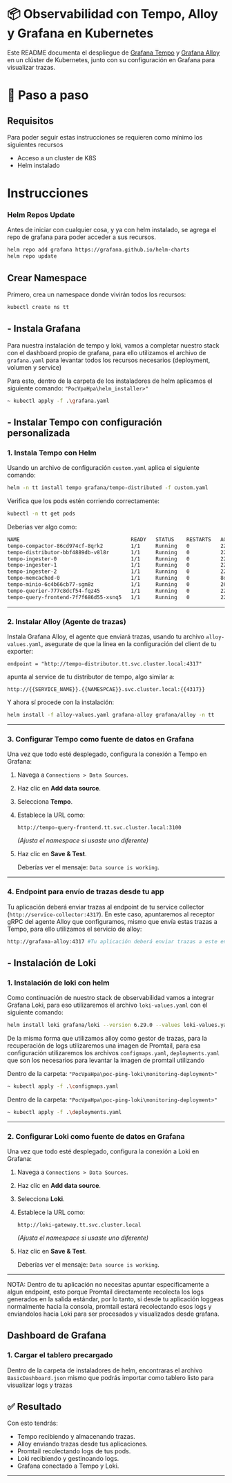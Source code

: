 # 📦 Observabilidad con Tempo, Alloy y Grafana en Kubernetes

Este README documenta el despliegue de [Grafana Tempo](https://grafana.com/oss/tempo/) y [Grafana Alloy](https://grafana.com/docs/alloy/latest/) en un clúster de Kubernetes, junto con su configuración en Grafana para visualizar trazas.

# 🚀 Paso a paso

## Requisitos

Para poder seguir estas instrucciones se requieren como mínimo los siguientes recursos
- Acceso a un cluster de K8S
- Helm instalado


# Instrucciones

### Helm Repos Update

Antes de iniciar con cualquier cosa, y ya con helm instalado, se agrega el repo de grafana para poder acceder a sus recursos.
``` bash
helm repo add grafana https://grafana.github.io/helm-charts
helm repo update
```


## Crear Namespace

Primero, crea un namespace donde vivirán todos los recursos:

```bash
kubectl create ns tt
```

## - Instala Grafana

Para nuestra instalación de tempo y loki, vamos a completar nuestro stack con el dashboard propio de grafana, para ello utilizamos el archivo de `grafana.yaml` para levantar todos los recursos necesarios (deployment, volumen y service)
 
Para esto, dentro de la carpeta de los instaladores de helm aplicamos el siguiente comando:
`"PocVpaHpa\helm_installer>"`
```bash
~ kubectl apply -f .\grafana.yaml
```

## - Instalar Tempo con configuración personalizada

### 1. Instala Tempo con Helm 
Usando un archivo de configuración `custom.yaml` aplica el siguiente comando:

```bash
helm -n tt install tempo grafana/tempo-distributed -f custom.yaml
```

Verifica que los pods estén corriendo correctamente:

```bash
kubectl -n tt get pods
```

Deberías ver algo como:

```bash
NAME                                    READY   STATUS    RESTARTS   AGE
tempo-compactor-86cd974cf-8qrk2         1/1     Running   0          22h
tempo-distributor-bbf4889db-v8l8r       1/1     Running   0          22h
tempo-ingester-0                        1/1     Running   0          22h
tempo-ingester-1                        1/1     Running   0          22h
tempo-ingester-2                        1/1     Running   0          22h
tempo-memcached-0                       1/1     Running   0          8d
tempo-minio-6c4b66cb77-sgm8z            1/1     Running   0          26h
tempo-querier-777c8dcf54-fqz45          1/1     Running   0          22h
tempo-query-frontend-7f7f686d55-xsnq5   1/1     Running   0          22h
```

---

### 2. Instalar Alloy (Agente de trazas)

Instala Grafana Alloy, el agente que enviará trazas, usando tu archivo `alloy-values.yaml`, asegurate de que la linea en la configuración del client de tu exporter:

`endpoint = "http://tempo-distributor.tt.svc.cluster.local:4317"` 

apunta al service de tu distributor de tempo, algo similar a:  

`http://{{SERVICE_NAME}}.{{NAMESPCAE}}.svc.cluster.local:{{4317}}`


Y ahora sí procede con la instalación:
```bash
helm install -f alloy-values.yaml grafana-alloy grafana/alloy -n tt
```

---

### 3. Configurar Tempo como fuente de datos en Grafana

Una vez que todo esté desplegado, configura la conexión a Tempo en Grafana:

1. Navega a `Connections > Data Sources`.
2. Haz clic en **Add data source**.
3. Selecciona **Tempo**.
4. Establece la URL como:

    ```text
    http://tempo-query-frontend.tt.svc.cluster.local:3100
    ```

    *(Ajusta el namespace si usaste uno diferente)*

5. Haz clic en **Save & Test**.

    Deberías ver el mensaje: `Data source is working`.

---

### 4. Endpoint para envío de trazas desde tu app

Tu aplicación deberá enviar trazas al endpoint de tu service collector (`http://service-collector:4317`). En este caso, apuntaremos al receptor gRPC del agente Alloy que configuramos, mismo que envía estas trazas a Tempo, para ello utilizamos el servicio de alloy:
```bash
http://grafana-alloy:4317 #Tu aplicación deberá enviar trazas a este endpoint
```

## - Instalación de Loki
### 1. Instalación de loki con helm
Como continuación de nuestro stack de observabilidad vamos a integrar Grafana Loki, para eso utilizaremos el archivo `loki-values.yaml` con el siguiente comando:

```bash
helm install loki grafana/loki --version 6.29.0 --values loki-values.yaml -n tt
```

De la misma forma que utilizamos alloy como gestor de trazas, para la recuperación de logs utilizaremos una imagen de Promtail, para esa configuración utilizaremos los archivos `configmaps.yaml`, `deployments.yaml` que son los necesarios para levantar la imagen de promtail utilizando

Dentro de la carpeta:
`"PocVpaHpa\poc-ping-loki\monitoring-deployment>"`
```bash
~ kubectl apply -f .\configmaps.yaml
```
Dentro de la carpeta:
`"PocVpaHpa\poc-ping-loki\monitoring-deployment>"`
```bash
~ kubectl apply -f .\deployments.yaml
```
---
### 2. Configurar Loki como fuente de datos en Grafana
Una vez que todo esté desplegado, configura la conexión a Loki en Grafana:

1. Navega a `Connections > Data Sources`.
2. Haz clic en **Add data source**.
3. Selecciona **Loki**.
4. Establece la URL como:

    ```text
    http://loki-gateway.tt.svc.cluster.local
    ```

    *(Ajusta el namespace si usaste uno diferente)*

5. Haz clic en **Save & Test**.

    Deberías ver el mensaje: `Data source is working`.
---
NOTA: Dentro de tu aplicación no necesitas apuntar especificamente a algun endpoint, esto porque Promtail directamente recolecta los logs generados en la salida estándar, por lo tanto, si desde tu aplicación loggeas normalmente hacia la consola, promtail estará recolectando esos logs y enviandolos hacia Loki para ser procesados y visualizados desde grafana.  

## Dashboard de Grafana
### 1. Cargar el tablero precargado
Dentro de la carpeta de instaladores de helm, encontraras el archivo  `BasicDashboard.json` mismo que podrás importar como tablero listo para visualizar logs y trazas

## ✅ Resultado

Con esto tendrás:

- Tempo recibiendo y almacenando trazas.
- Alloy enviando trazas desde tus aplicaciones.
- Promtail recolectando logs de tus pods.
- Loki recibiendo y gestinoando logs.
- Grafana conectado a Tempo y Loki.

---
